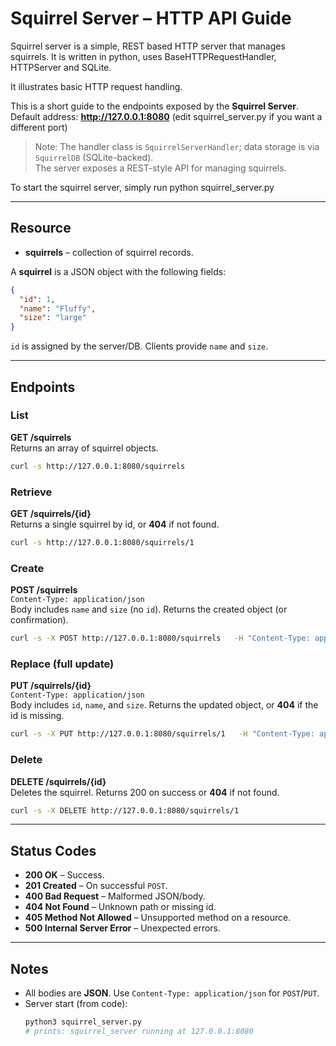 # Squirrel Server – HTTP API Guide
Squirrel server is a simple, REST based HTTP server that manages squirrels. It is written
in python, uses BaseHTTPRequestHandler, HTTPServer and SQLite.

It illustrates basic HTTP request handling.


This is a short guide to the endpoints exposed by the **Squirrel Server**.  
Default address: **http://127.0.0.1:8080** (edit squirrel_server.py if you want a different port)

> Note: The handler class is `SquirrelServerHandler`; data storage is via `SquirrelDB` (SQLite-backed).  
> The server exposes a REST-style API for managing squirrels.

To start the squirrel server, simply run python squirrel_server.py

---
## Resource
- **squirrels** – collection of squirrel records.

A **squirrel** is a JSON object with the following fields:
```json
{
  "id": 1,
  "name": "Fluffy",
  "size": "large"
}
```
`id` is assigned by the server/DB. Clients provide `name` and `size`.

---

## Endpoints

### List
**GET /squirrels**  
Returns an array of squirrel objects.

```bash
curl -s http://127.0.0.1:8080/squirrels
```

### Retrieve
**GET /squirrels/{id}**  
Returns a single squirrel by id, or **404** if not found.

```bash
curl -s http://127.0.0.1:8080/squirrels/1
```

### Create
**POST /squirrels**  
`Content-Type: application/json`  
Body includes `name` and `size` (no `id`). Returns the created object (or confirmation).

```bash
curl -s -X POST http://127.0.0.1:8080/squirrels   -H "Content-Type: application/json"   -d '{"name":"Fluffy","size":"large"}'
```

### Replace (full update)
**PUT /squirrels/{id}**  
`Content-Type: application/json`  
Body includes `id`, `name`, and `size`. Returns the updated object, or **404** if the id is missing.

```bash
curl -s -X PUT http://127.0.0.1:8080/squirrels/1   -H "Content-Type: application/json"   -d '{"id":1,"name":"Fluffy","size":"small"}'
```

### Delete
**DELETE /squirrels/{id}**  
Deletes the squirrel. Returns 200 on success or **404** if not found.

```bash
curl -s -X DELETE http://127.0.0.1:8080/squirrels/1
```

---

## Status Codes
- **200 OK** – Success.
- **201 Created** – On successful `POST`.
- **400 Bad Request** – Malformed JSON/body.
- **404 Not Found** – Unknown path or missing id.
- **405 Method Not Allowed** – Unsupported method on a resource.
- **500 Internal Server Error** – Unexpected errors.

---

## Notes
- All bodies are **JSON**. Use `Content-Type: application/json` for `POST`/`PUT`.
- Server start (from code):
  ```bash
  python3 squirrel_server.py
  # prints: squirrel_server running at 127.0.0.1:8080
  ```

